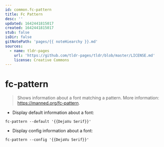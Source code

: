 ```yaml
---
id: common.fc-pattern
title: Fc Pattern
desc: ''
updated: 1642441815017
created: 1642441815017
stub: false
isDir: false
gitNotePath: 'pages/{{ noteHiearchy }}.md'
sources:
  - name: tldr-pages
    url: 'https://github.com/tldr-pages/tldr/blob/master/LICENSE.md'
    license: Creative Commons
---
```

# fc-pattern

> Shows information about a font matching a pattern.
> More information: <https://manned.org/fc-pattern>.

- Display default information about a font:

`fc-pattern --default '{{DejaVu Serif}}'`

- Display config information about a font:

`fc-pattern --config '{{DejaVu Serif}}'`


